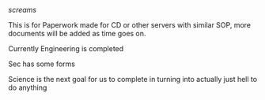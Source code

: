 *screams*


This is for Paperwork made for CD or other servers with similar SOP, more documents will be added as time goes on.


Currently Engineering is completed

Sec has some forms

Science is the next goal for us to complete in turning into actually just hell to do anything
